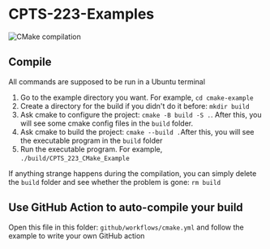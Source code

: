 # CPTS-223-Examples

![CMake compilation](https://github.com/DataOceanLab/CPTS-223-Examples/workflows/CMake%20compilation/badge.svg)

## Compile

All commands are supposed to be run in a Ubuntu terminal

1. Go to the example directory you want. For example, `cd cmake-example`
2. Create a directory for the build if you didn't do it before: `mkdir build`
3. Ask cmake to configure the project: `cmake -B build -S .`. After this, you will see some cmake config files in the `build` folder.
4. Ask cmake to build the project: `cmake --build .`After this, you will see the executable program in the `build` folder
5. Run the executable program. For example, `./build/CPTS_223_CMake_Example`

If anything strange happens during the compilation, you can simply delete the `build` folder and see whether the problem is gone: `rm build`

## Use GitHub Action to auto-compile your build

Open this file in this folder: `github/workflows/cmake.yml` and follow the example to write your own GitHub action
